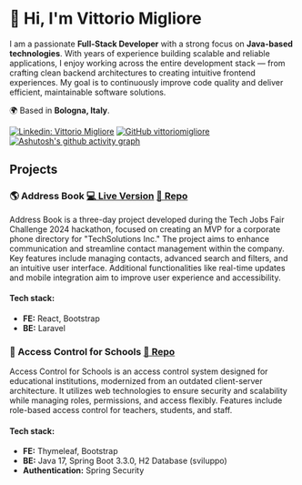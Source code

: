 # 👋 Hi, I'm Vittorio Migliore

I am a passionate **Full-Stack Developer** with a strong focus on **Java-based technologies**. With years of experience building scalable and reliable applications, I enjoy working across the entire development stack — from crafting clean backend architectures to creating intuitive frontend experiences. My goal is to continuously improve code quality and deliver efficient, maintainable software solutions.

🌍 Based in **Bologna, Italy**.  

[![Linkedin: Vittorio Migliore](https://img.shields.io/badge/-Vittorio%20Migliore-blue?style=flat-square&logo=Linkedin&logoColor=white&link=https://www.linkedin.com/in/vittoriomigliore/)](https://www.linkedin.com/in/vittoriomigliore/)
[![GitHub vittoriomigliore](https://img.shields.io/github/followers/vittoriomigliore?label=follow&style=social)](https://github.com/vittoriomigliore)  
[![Ashutosh's github activity graph](https://github-readme-activity-graph.vercel.app/graph?username=vittoriomigliore)](https://github.com/ashutosh00710/github-readme-activity-graph)
## Projects
### 🌎 Address Book [💻 Live Version](https://tech-jobs-fair-challenge-tea-git-e4c957-omars-projects-7352dc01.vercel.app/) [📄 Repo](https://github.com/tomorrowdevs-projects/tech-jobs-fair-challenge-team5)
Address Book is a three-day project developed during the Tech Jobs Fair Challenge 2024 hackathon, focused on creating an MVP for a corporate phone directory for "TechSolutions Inc." The project aims to enhance communication and streamline contact management within the company. Key features include managing contacts, advanced search and filters, and an intuitive user interface. Additional functionalities like real-time updates and mobile integration aim to improve user experience and accessibility.  
#### Tech stack:
- **FE:** React, Bootstrap
- **BE:** Laravel
### 🍴 Access Control for Schools [📄 Repo](https://github.com/vittoriomigliore/access-control)
Access Control for Schools is an access control system designed for educational institutions, modernized from an outdated client-server architecture. It utilizes web technologies to ensure security and scalability while managing roles, permissions, and access flexibly. Features include role-based access control for teachers, students, and staff.
#### Tech stack:
- **FE:** Thymeleaf, Bootstrap
- **BE:** Java 17, Spring Boot 3.3.0, H2 Database (sviluppo)
- **Authentication:** Spring Security